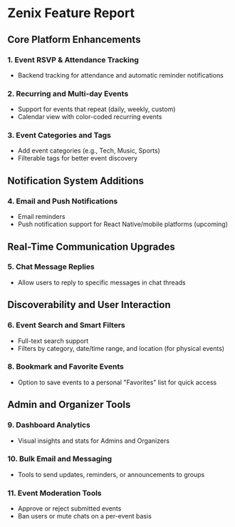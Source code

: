 # Zenix Feature Report

## Core Platform Enhancements

### 1. Event RSVP & Attendance Tracking

- Backend tracking for attendance and automatic reminder notifications

### 2. Recurring and Multi-day Events

- Support for events that repeat (daily, weekly, custom)
- Calendar view with color-coded recurring events

### 3. Event Categories and Tags

- Add event categories (e.g., Tech, Music, Sports)
- Filterable tags for better event discovery

## Notification System Additions

### 4. Email and Push Notifications

- Email reminders
- Push notification support for React Native/mobile platforms (upcoming)

## Real-Time Communication Upgrades

### 5. Chat Message Replies

- Allow users to reply to specific messages in chat threads

## Discoverability and User Interaction

### 6. Event Search and Smart Filters

- Full-text search support
- Filters by category, date/time range, and location (for physical events)

### 8. Bookmark and Favorite Events

- Option to save events to a personal "Favorites" list for quick access

## Admin and Organizer Tools

### 9. Dashboard Analytics

- Visual insights and stats for Admins and Organizers

### 10. Bulk Email and Messaging

- Tools to send updates, reminders, or announcements to groups

### 11. Event Moderation Tools

- Approve or reject submitted events
- Ban users or mute chats on a per-event basis